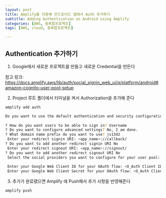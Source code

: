 ```yaml
---
layout: post
title: Amplify를 이용해 안드로이드 앱에서 Auth 추가하기
subtitle: Adding Authentication on Android using Amplify
categories: [AWS, 융복합프로젝트]
tags: [AWS, cloud, 융복합프로젝트]

---
```


## Authentication 추가하기

1. Google에서 새로운 프로젝트를 만들고 새로운 Credential을 만든다

참고 링크: https://docs.amplify.aws/lib/auth/social_signin_web_ui/q/platform/android#amazon-cognito-user-pool-setup

2. Project 루트 폴더에서 터미널을 켜서 Authorization을 추가해 준다

```bash
amplify add auth

Do you want to use the default authentication and security configuration? Default configuration with Social Provider (Federation)
 
? How do you want users to be able to sign in? Username
? Do you want to configure advanced settings? No, I am done.
? What domain name prefix do you want to use? js1342
 Enter your redirect signin URI: <app_name>://callback/
? Do you want to add another redirect signin URI No
 Enter your redirect signout URI: <app_name>://signout/
? Do you want to add another redirect signout URI No
 Select the social providers you want to configure for your user pool: Google
 
 Enter your Google Web Client ID for your OAuth flow: <O_Auth Client ID>
 Enter your Google Web Client Secret for your OAuth flow: <O_Auth Client Secret>


```



3. 추가가 완료됐으면 Amplify 에 Push해서 추가 사항을 반영해준다

```
amplify push
```





